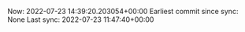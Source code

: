 Now: 2022-07-23 14:39:20.203054+00:00 Earliest commit since sync: None Last sync: 2022-07-23 11:47:40+00:00
